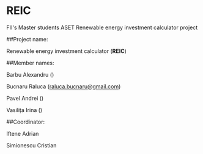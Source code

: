# REIC
FII's Master students ASET Renewable energy investment calculator project


##Project name: 

Renewable energy investment calculator (**REIC**)

##Member names: 

Barbu Alexandru  ()

Bucnaru Raluca   (raluca.bucnaru@gmail.com)

Pavel Andrei     ()

Vasilița Irina   ()

##Coordinator: 

Iftene Adrian

Simionescu Cristian

